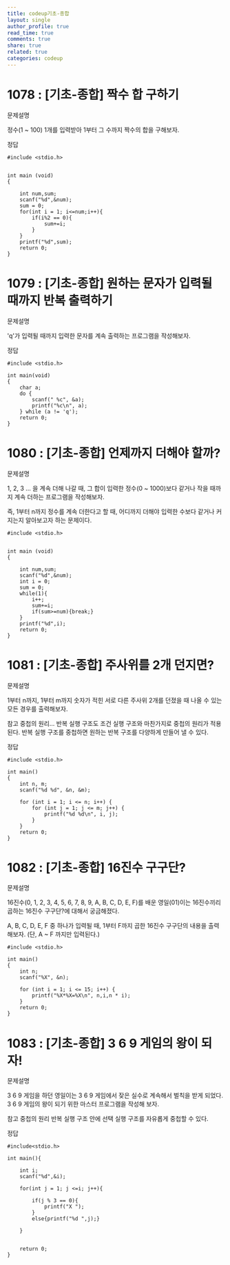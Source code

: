 ```yaml
---
title: codeup기초-종합
layout: single
author_profile: true
read_time: true
comments: true
share: true
related: true
categories: codeup
---
```


# 1078 : [기초-종합] 짝수 합 구하기

문제설명

정수(1 ~ 100) 1개를 입력받아 1부터 그 수까지 짝수의 합을 구해보자.

정답

```
#include <stdio.h>
 
 
int main (void)
{
    
    int num,sum;
    scanf("%d",&num);
    sum = 0;
    for(int i = 1; i<=num;i++){
        if(i%2 == 0){
            sum+=i;
        }
    }
    printf("%d",sum);
    return 0;
}
```

# 1079 : [기초-종합] 원하는 문자가 입력될 때까지 반복 출력하기

문제설명

'q'가 입력될 때까지 입력한 문자를 계속 출력하는 프로그램을 작성해보자.

정답

```
#include <stdio.h>

int main(void)
{
	char a;
	do {
		scanf(" %c", &a);
		printf("%c\n", a);
	} while (a != 'q');
	return 0;
}

```

# 1080 : [기초-종합] 언제까지 더해야 할까?

문제설명

1, 2, 3 ... 을 계속 더해 나갈 때,
그 합이 입력한 정수(0 ~ 1000)보다 같거나 작을 때까지
계속 더하는 프로그램을 작성해보자.

즉, 1부터 n까지 정수를 계속 더한다고 할 때,
어디까지 더해야 입력한 수보다 같거나 커지는지 알아보고자 하는 문제이다.

```
#include <stdio.h>
 
 
int main (void)
{
    
    int num,sum;
    scanf("%d",&num);
    int i = 0;
    sum = 0;
    while(1){
        i++;
        sum+=i;
        if(sum>=num){break;}
    }
    printf("%d",i);
    return 0;
}
```

# 1081 : [기초-종합] 주사위를 2개 던지면?

문제설명

1부터 n까지, 1부터 m까지 숫자가 적힌
서로 다른 주사위 2개를 던졌을 때 나올 수 있는 모든 경우를 출력해보자.

참고
중첩의 원리...
반복 실행 구조도 조건 실행 구조와 마찬가지로 중첩의 원리가 적용된다.
반복 실행 구조를 중첩하면 원하는 반복 구조를 다양하게 만들어 낼 수 있다.

정답

```
#include <stdio.h>

int main()
{
	int n, m;
	scanf("%d %d", &n, &m);

	for (int i = 1; i <= n; i++) {
		for (int j = 1; j <= m; j++) {
			printf("%d %d\n", i, j);
		}
	}
	return 0;
}
```

# 1082 : [기초-종합] 16진수 구구단?

문제설명

16진수(0, 1, 2, 3, 4, 5, 6, 7, 8, 9, A, B, C, D, E, F)를 배운
영일(01)이는 16진수끼리 곱하는 16진수 구구단?에 대해서 궁금해졌다.

A, B, C, D, E, F 중 하나가 입력될 때,
1부터 F까지 곱한 16진수 구구단의 내용을 출력해보자.
(단, A ~ F 까지만 입력된다.)

```
#include <stdio.h>

int main()
{
	int n;
	scanf("%X", &n);

	for (int i = 1; i <= 15; i++) {
		printf("%X*%X=%X\n", n,i,n * i);
	}
	return 0;
}
```

# 1083 : [기초-종합] 3 6 9 게임의 왕이 되자!

문제설명

3 6 9 게임을 하던 영일이는 3 6 9 게임에서 잦은 실수로 계속해서 벌칙을 받게 되었다.
3 6 9 게임의 왕이 되기 위한 마스터 프로그램을 작성해 보자.

참고
중첩의 원리
반복 실행 구조 안에 선택 실행 구조를 자유롭게 중첩할 수 있다.

정답

```
#include<stdio.h>
 
int main(){
    
    int i;
    scanf("%d",&i);
    
    for(int j = 1; j <=i; j++){
        
        if(j % 3 == 0){
            printf("X ");
        }
        else{printf("%d ",j);}
        
    }
    
    
    return 0;
}
```
